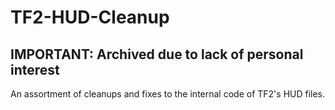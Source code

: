 # TF2-HUD-Cleanup
## IMPORTANT: Archived due to lack of personal interest
 An assortment of cleanups and fixes to the internal code of TF2's HUD files.
